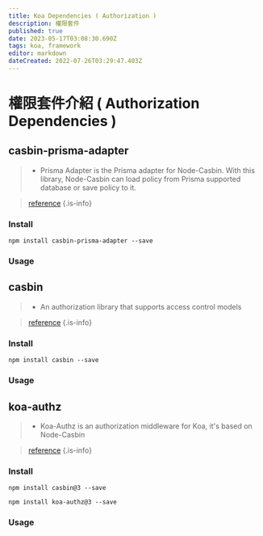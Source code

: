 ```yaml
---
title: Koa Dependencies ( Authorization )
description: 權限套件
published: true
date: 2023-05-17T03:08:30.690Z
tags: koa, framework
editor: markdown
dateCreated: 2022-07-26T03:29:47.403Z
---
```


# 權限套件介紹 ( Authorization Dependencies )
## casbin-prisma-adapter
> - Prisma Adapter is the Prisma adapter for Node-Casbin. With this library, Node-Casbin can load policy from Prisma supported database or save policy to it.

> [reference](https://www.npmjs.com/package/casbin-prisma-adapter)
{.is-info}
### Install
```shell
npm install casbin-prisma-adapter --save
```
### Usage

## casbin
> - An authorization library that supports access control models

> [reference](https://www.npmjs.com/package/casbin)
{.is-info}
### Install
```shell
npm install casbin --save
```
### Usage

## koa-authz
> - Koa-Authz is an authorization middleware for Koa, it's based on Node-Casbin

> [reference](https://www.npmjs.com/package/koa-authz)
{.is-info}
### Install
```shell
npm install casbin@3 --save
```
```shell
npm install koa-authz@3 --save
```
### Usage




